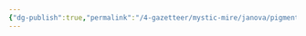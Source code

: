 ```yaml
---
{"dg-publish":true,"permalink":"/4-gazetteer/mystic-mire/janova/pigment-figment-and-filigree/"}
---
```


